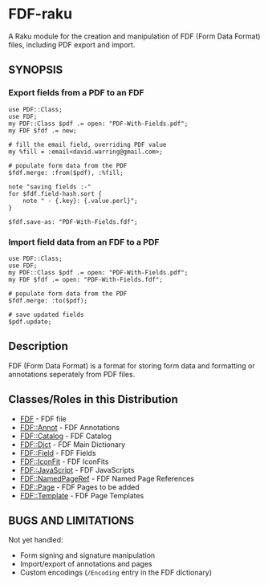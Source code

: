 FDF-raku
========

A Raku module for the creation and manipulation of FDF (Form Data Format)
files, including PDF export and import.

SYNOPSIS
--------

### Export fields from a PDF to an FDF
```
use PDF::Class;
use FDF;
my PDF::Class $pdf .= open: "PDF-With-Fields.pdf";
my FDF $fdf .= new;

# fill the email field, overriding PDF value
my %fill = :email<david.warring@gmail.com>;

# populate form data from the PDF
$fdf.merge: :from($pdf), :%fill;

note "saving fields :-"
for $fdf.field-hash.sort {
    note " - {.key}: {.value.perl}";
}

$fdf.save-as: "PDF-With-Fields.fdf";
```


### Import field data from an FDF to a PDF
```
use PDF::Class;
use FDF;
my PDF::Class $pdf .= open: "PDF-With-Fields.pdf";
my FDF $fdf .= open: "PDF-With-Fields.fdf";

# populate form data from the PDF
$fdf.merge: :to($pdf);

# save updated fields
$pdf.update;

```

Description
----------
FDF (Form Data Format) is a format for storing form data and formatting or
annotations seperately from PDF files.


Classes/Roles in this Distribution
-------

- [FDF](https://pdf-raku.github.io/FDF-raku) - FDF file
- [FDF::Annot](https://pdf-raku.github.io/FDF-raku/Annot) - FDF Annotations
- [FDF::Catalog](https://pdf-raku.github.io/FDF-raku/Catalog) - FDF Catalog
- [FDF::Dict](https://pdf-raku.github.io/FDF-raku/Dict) - FDF Main Dictionary
- [FDF::Field](https://pdf-raku.github.io/FDF-raku/Field) - FDF Fields
- [FDF::IconFit](https://pdf-raku.github.io/FDF-raku/IconFit) - FDF IconFits
- [FDF::JavaScript](https://pdf-raku.github.io/FDF-raku/JavaScript) - FDF JavaScripts
- [FDF::NamedPageRef](https://pdf-raku.github.io/FDF-raku/NamedPageRef) - FDF Named Page References
- [FDF::Page](https://pdf-raku.github.io/FDF-raku/Page) - FDF Pages to be added
- [FDF::Template](https://pdf-raku.github.io/FDF-raku/Template) - FDF Page Templates



BUGS AND LIMITATIONS
----
Not yet handled:

- Form signing and signature manipulation
- Import/export of annotations and pages
- Custom encodings (`/Encoding` entry in the FDF dictionary)
